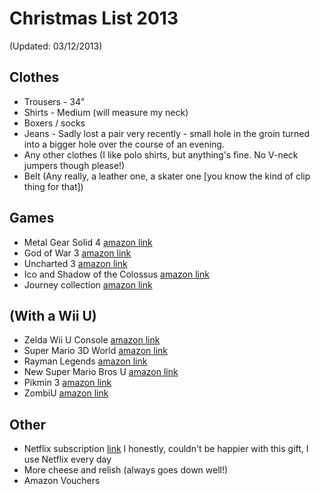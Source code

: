 Christmas List 2013
===================

(Updated: 03/12/2013)

Clothes
-------
- Trousers - 34"
- Shirts - Medium (will measure my neck)
- Boxers / socks
- Jeans - Sadly lost a pair very recently - small hole in the groin turned into a bigger hole over the course of an evening.
- Any other clothes (I like polo shirts, but anything's fine.  No V-neck jumpers though please!)
- Belt (Any really, a leather one, a skater one [you know the kind of clip thing for that])

Games
-----

- Metal Gear Solid 4 [amazon link](http://www.amazon.co.uk/Metal-Gear-Solid-Guns-Patriots/dp/B000E6DYXA/ref=wl_it_dp_o_pC_nS_nC?ie=UTF8&colid=2NNA8XO63KC0X&coliid=I23P4Z3UP5ODN0)
- God of War 3 [amazon link](http://www.amazon.co.uk/God-War-PlayStation-Essentials-PS3/dp/B009OB3EIG/ref=wl_it_dp_o_pC_nS_nC?ie=UTF8&colid=2NNA8XO63KC0X&coliid=I1Y6LREQN6AV1N)
- Uncharted 3 [amazon link](http://www.amazon.co.uk/Uncharted-Drakes-Deception-Game-Year/dp/B008CCD79Y/ref=wl_it_dp_o_pC_nS_nC?ie=UTF8&colid=2NNA8XO63KC0X&coliid=I35WAVAERHZ9TL)
- Ico and Shadow of the Colossus [amazon link](http://www.amazon.co.uk/Ico-Shadow-Colossus-Collection-PS3/dp/B004T8C19W/ref=wl_it_dp_o_pC_nS_nC?ie=UTF8&colid=2NNA8XO63KC0X&coliid=I1U95F65PK0WNQ)
- Journey collection [amazon link](http://www.amazon.co.uk/Sony-Journey-Collectors-Edition-PS3/dp/B00CJ37HWA/ref=wl_it_dp_o_pC_nS_nC?ie=UTF8&colid=2NNA8XO63KC0X&coliid=I2BN3G4BSGGAAU)

(With a Wii U)
--------------
- Zelda Wii U Console [amazon link](http://www.amazon.co.uk/Nintendo-Wii-32GB-Legend-Zelda/dp/B00EZMPY0A/ref=wl_it_dp_o_pC_nS_nC?ie=UTF8&colid=2NNA8XO63KC0X&coliid=I2RJ57AUIYANQ0)
- Super Mario 3D World [amazon link](http://www.amazon.co.uk/Super-Mario-World-Nintendo-Wii/dp/B00CMJ1JSY/ref=sr_1_1?ie=UTF8&qid=1385386467&sr=8-1&keywords=super+mario+3d+world)
- Rayman Legends [amazon link](http://www.amazon.co.uk/Rayman-Legends-Nintendo-Wii-U/dp/B00844QP1C/ref=wl_it_dp_o_pC_nS_nC?ie=UTF8&colid=2NNA8XO63KC0X&coliid=I6COBVF0HDGY6)
- New Super Mario Bros U [amazon link](http://www.amazon.co.uk/New-Super-Mario-Bros-Wii/dp/B00844Q4EA/ref=wl_it_dp_o_pC_nS_nC?ie=UTF8&colid=2NNA8XO63KC0X&coliid=I1B6QCFFSLGQLW)
- Pikmin 3 [amazon link](http://www.amazon.co.uk/Pikmin-3-Nintendo-Wii-U/dp/B00844Q5LW/ref=wl_it_dp_o_pC_nS_nC?ie=UTF8&colid=2NNA8XO63KC0X&coliid=I3HJT8AQG8QAP9)
- ZombiU [amazon link](http://www.amazon.co.uk/UBI-Soft-ZombiU-Nintendo-Wii/dp/B00844Q328/ref=wl_it_dp_o_pC_S_nC?ie=UTF8&colid=2NNA8XO63KC0X&coliid=I3ENEV5YF8CZ3G)

Other
-----

- Netflix subscription [link](https://signup.netflix.com/Gift) I honestly, couldn't be happier with this gift, I use Netflix every day
- More cheese and relish (always goes down well!)
- Amazon Vouchers
